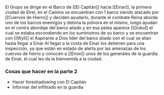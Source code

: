 El Grupo se dirige en el Barco de [[El Capitán]] hacia [[Einar]], la primera ciudad de Eirel, en el Camino se encuentran con 1 barco siendo atacado por [[Cuervos de Hierro]] y deciden ayudarlo, durante el combate Reina aborda uno de los barcos enemigos y detona la pólvora en el mismo, luego ayudan en el contra abordaje del barco aliado y en esa pelea aparece [[Gobu]] el cual se estaba escondiendo en los suministros de su barco y se encuentran con [[Wyll]] el Aspirante a Dios líder del barco aliado con el cual se alían hasta llegar a Einar
Al llegar a la costa de Einar los detienen para una inspección, ya que están en estado de alerta por las amenazas de los cuervos de hierro y conocen a [[Eiron]] unos de los generales de la guardia de Einar, el cual les da la bienvenida a la ciudad.

### Cosas que hacer en la parte 2
- Hacer foreshadowing con El Capitán
- Informar del infiltrado en la guardia
